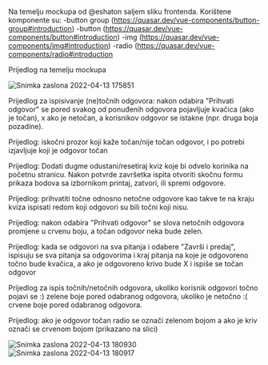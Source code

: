 Na temelju mockupa od @eshaton saljem sliku frontenda. Korištene komponente su:
-button group (https://quasar.dev/vue-components/button-group#introduction)
-button (https://quasar.dev/vue-components/button#introduction)
-img (https://quasar.dev/vue-components/img#introduction)
-radio (https://quasar.dev/vue-components/radio#introduction

Prijedlog na temelju mockupa

![Snimka zaslona 2022-04-13 175851](https://user-images.githubusercontent.com/101420754/163221781-c0ddc2ab-d02d-474f-998c-d22bccb87039.png)


Prijedlog za ispisivanje (ne)točnih odgovora: nakon odabira "Prihvati odgovor" se pored svakog od ponuđenih odgovora pojavljuje kvačica (ako je točan), x ako je netočan, a korisnikov odgovor se istakne (npr. druga boja pozadine).

Prijedlog: iskočni prozor koji kaže točan/nije točan odgovor, i po potrebi izjavljuje koji je odgovor točan

Prijedlog: Dodati dugme odustani/resetiraj kviz koje bi odvelo korinika na početnu stranicu. Nakon potvrde završetka ispita otvoriti skočnu formu prikaza bodova sa izbornikom printaj, zatvori, ili spremi odgovore.



Prijedlog: prihvatiti točne odnosno netočne odgovore kao takve  te na kraju kviza ispisati redom koji odgovori su bili točni koji nisu.

Prijedlog: nakon odabira "Prihvati odgovor" se slova netočnih odgovora promjene u crvenu boju, a točan odgovor neka bude zelen.

Prijedlog: kada se odgovori na sva pitanja i odabere "Završi i predaj", ispisuju se sva pitanja sa odgovorima i kraj pitanja na koje je odgovoreno točno bude kvačica, a ako je odgovoreno krivo bude X i ispiše se točan odgovor

Prijedlog za ispis točnih/netočnih odgovora, ukoliko korisnik odgovori točno pojavi se :) zelene boje pored odabranog odgovora, ukoliko je netočno :( crvene boje pored odabranog odgovora.  

Prijedlog: ako je odgovor točan radio se označi zelenom bojom a ako je kriv označi se crvenom bojom (prikazano na slici)

![Snimka zaslona 2022-04-13 180930](https://user-images.githubusercontent.com/101420754/163224103-0e5d5193-ca01-48b1-95d6-5a0da0eb8be5.png)
![Snimka zaslona 2022-04-13 180917](https://user-images.githubusercontent.com/101420754/163224105-368d2773-07ce-435a-8e68-0362d6b7d2e4.png)
